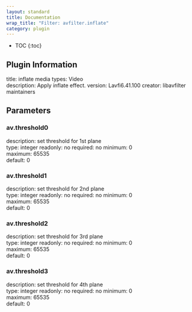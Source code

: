 ```yaml
---
layout: standard
title: Documentation
wrap_title: "Filter: avfilter.inflate"
category: plugin
---
```

* TOC
{:toc}

## Plugin Information

title: inflate
media types:
Video  
description: Apply inflate effect.
version: Lavfi6.41.100
creator: libavfilter maintainers

## Parameters

### av.threshold0

description:
set threshold for 1st plane  
type: integer
readonly: no
required: no
minimum: 0  
maximum: 65535  
default: 0  

### av.threshold1

description:
set threshold for 2nd plane  
type: integer
readonly: no
required: no
minimum: 0  
maximum: 65535  
default: 0  

### av.threshold2

description:
set threshold for 3rd plane  
type: integer
readonly: no
required: no
minimum: 0  
maximum: 65535  
default: 0  

### av.threshold3

description:
set threshold for 4th plane  
type: integer
readonly: no
required: no
minimum: 0  
maximum: 65535  
default: 0  

